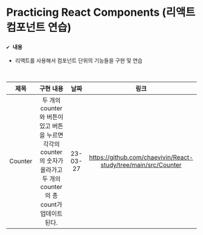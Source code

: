 # Practicing React Components (리액트 컴포넌트 연습)

### `✔️ 내용`
- 리액트를 사용해서 컴포넌트 단위의 기능들을 구현 및 연습

<br>

| 제목 | 구현 내용 | 날짜 | 링크 |
| :---: | :---: | :---: | :---: |
| Counter | 두 개의 counter와 버튼이 있고 버튼을 누르면 각각의 counter의 숫자가 올라가고 두 개의 counter의 총 count가 업데이트 된다. | 23-03-27 | https://github.com/chaevivin/React-study/tree/main/src/Counter |